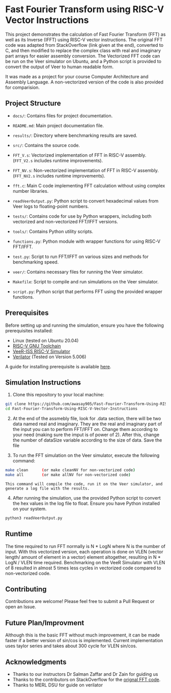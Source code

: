 # Fast Fourier Transform using RISC-V Vector Instructions

This project demonstrates the calculation of Fast Fourier Transform (FFT) as well as its Inverse (IFFT) using RISC-V vector instructions. The original FFT code was adapted from StackOverflow (link given at the end), converted to C, and then modified to replace the complex class with real and imaginary part arrays for easier assembly conversion. The Vectorized FFT code can be run on the Veer simulator on Ubuntu, and a Python script is provided to convert the output of Veer to human readable form.

It was made as a project for your course Computer Architecture and Assembly Language. A non-vectorized version of the code is also provided for comparision. 

## Project Structure

- `docs/`: Contains files for project documentation.

- `README.md`: Main project documentation file.

- `results/`: Directory where benchmarking results are saved.

- `src/`: Contains the source code.

- `FFT_V.s`: Vectorized implementation of FFT in RISC-V assembly. (`FFT_V2.s` includes runtime improvements).

- `FFT_NV.s`: Non-vectorized implementation of FFT in RISC-V assembly. (`FFT_NV2.s` includes runtime improvements).

- `fft.c`: Main C code implementing FFT calculation without using complex number libraries.

- `readVeerOutput.py`: Python script to convert hexadecimal values from Veer logs to floating-point numbers.

- `tests/`: Contains code for use by Python wrappers, including both vectorized and non-vectorized FFT/IFFT versions.

- `tools/`: Contains Python utility scripts.

- `functions.py`: Python module with wrapper functions for using RISC-V FFT/IFFT.

- `test.py`: Script to run FFT/IFFT on various sizes and methods for benchmarking speed.

- `veer/`: Contains necessary files for running the Veer simulator.

- `Makefile`: Script to compile and run simulations on the Veer simulator.

- `script.py`: Python script that performs FFT using the provided wrapper functions.


## Prerequisites

Before setting up and running the simulation, ensure you have the following prerequisites installed:

- Linux (tested on Ubuntu 20.04)
- [RISC-V GNU Toolchain](https://github.com/riscv-collab/riscv-gnu-toolchain)
- [VeeR-ISS RISC-V Simulator](https://github.com/chipsalliance/VeeR-ISS)
- [Verilator](https://verilator.org/guide/latest/install.html) (Tested on Version 5.006)

A guide for installing prerequisite is available [here](./docs/VEERGUIDE.md).
## Simulation Instructions

1. Clone this repository to your local machine:

```bash
git clone https://github.com/awasay905/Fast-Fourier-Transform-Using-RISC-V-Vector-Instructions.git
cd Fast-Fourier-Transform-Using-RISC-V-Vector-Instructions
```

2. At the end of the assmebly file, look for .data section, there will be two data named real and imaginary. They are the real and imaginary part of the input you can to perform FFT/IFFT on. Change them according to your need (making sure the imput is of power of 2). After this, change the number of dataSize variable according to the size of data. Save the file

3. To run the FFT simulation on the Veer simulator, execute the following command:

```bash
make clean      (or make cleanNV for non-vectorized code)
make all        (or make allNV for non-vectorized code)
```

    This command will compile the code, run it on the Veer simulator, and generate a log file with the results.

4. After running the simulation, use the provided Python script to convert the hex values in the log file to float. Ensure you have Python installed on your system.

```bash
python3 readVeerOutput.py 
```
## Runtime
The time required to run FFT normally is N * LogN where N is the number of input. With this vectorized version, each operation is done on VLEN (vector length/ amount of element in a vector) element altogether, resulting in N * LogN / VLEN time required. Benchmarking on the VeeR Simulator with VLEN of 8 resulted in almost 5 times less cycles in vectorized code compared to non-vectorized code.

## Contributing
Contributions are welcome! Please feel free to submit a Pull Request or open an Issue.

## Future Plan/Improvment
Although this is the basic FFT without much improvement, it can be made faster if a better version of sin/cos is implemented. Current implementation uses taylor series and takes about 300 cycle for VLEN sin/cos. 

## Acknowledgments
- Thanks to our instructors Dr Salman Zaffar and Dr Zain for guiding us
- Thanks to the contributors on StackOverflow for the [orignal FFT code](https://stackoverflow.com/questions/8801158/fft-in-a-single-c-file).
- Thanks to MERL DSU for guide on verilator

